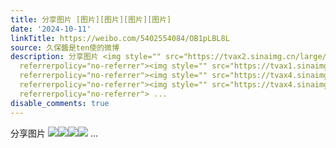 ```yaml
---
title: 分享图片 [图片][图片][图片][图片]
date: '2024-10-11'
linkTitle: https://weibo.com/5402554084/OB1pLBL8L
source: 久保醬是ten使的微博
description: 分享图片 <img style="" src="https://tvax2.sinaimg.cn/large/005TCz76gy1hui8x2huybj31400mital.jpg"
  referrerpolicy="no-referrer"><img style="" src="https://tvax1.sinaimg.cn/large/005TCz76gy1hui8x2zggij31400mi0uk.jpg"
  referrerpolicy="no-referrer"><img style="" src="https://tvax4.sinaimg.cn/large/005TCz76gy1hui8x3fmb8j31400midhq.jpg"
  referrerpolicy="no-referrer"><img style="" src="https://tvax4.sinaimg.cn/large/005TCz76gy1hui8x3u94cj31400migox.jpg"
  referrerpolicy="no-referrer"> ...
disable_comments: true
---
```

分享图片 <img style="" src="https://tvax2.sinaimg.cn/large/005TCz76gy1hui8x2huybj31400mital.jpg" referrerpolicy="no-referrer"><img style="" src="https://tvax1.sinaimg.cn/large/005TCz76gy1hui8x2zggij31400mi0uk.jpg" referrerpolicy="no-referrer"><img style="" src="https://tvax4.sinaimg.cn/large/005TCz76gy1hui8x3fmb8j31400midhq.jpg" referrerpolicy="no-referrer"><img style="" src="https://tvax4.sinaimg.cn/large/005TCz76gy1hui8x3u94cj31400migox.jpg" referrerpolicy="no-referrer"> ...